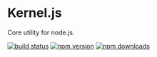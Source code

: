 # Kernel.js
Core utility for node.js.

[![build status](https://img.shields.io/travis/jimzhan/kernel.js/master.svg?style=flat-square)](https://travis-ci.org/jimzhan/kernel.js)
[![npm version](https://img.shields.io/npm/v/kernel.js.svg?style=flat-square)](https://www.npmjs.com/package/kernel.js)
[![npm downloads](https://img.shields.io/npm/dm/kernel.js.svg?style=flat-square)](https://www.npmjs.com/package/kernel.js)
